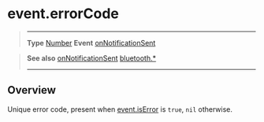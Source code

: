# event.errorCode

> --------------------- ------------------------------------------------------------------------------------------
> __Type__              [Number](https://docs.coronalabs.com/api/type/Number.html)
> __Event__             [onNotificationSent](/plugin/bluetooth/type/Server/event/onNotificationSent/)


> __See also__          [onNotificationSent](/plugin/bluetooth/type/Server/event/onNotificationSent/)
>						[bluetooth.*](/plugin/bluetooth/)
> --------------------- ------------------------------------------------------------------------------------------

## Overview

Unique error code, present when [event.isError](/plugin/bluetooth/type/Server/event/onNotificationSent/isError) is `true`, `nil` otherwise.